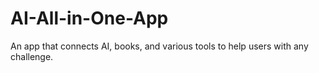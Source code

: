 # AI-All-in-One-App
An app that connects AI, books, and various tools to help users with any challenge.
